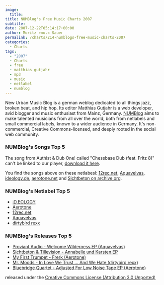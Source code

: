 ```yaml
---
image:
  title: 
title: NUMBlog's Free Music Charts 2007
subtitle: 
date: 2007-12-22T05:14:17+00:00
author: Moritz »mo.« Sauer
permalink: /charts/214-numblogs-free-music-charts-2007
categories:
  - Charts
tags:
  - "2007"
  - Charts
  - free
  - matthias gutjahr
  - mp3
  - music
  - netlabel
  - numblog
---
```

New Urban Music Blog is a german weblog dedicated to all things jazz, broken beat, and hip hop. Its editor Matthias Gutjahr is a web developer, avid blogger and music enthusiast from Mainz, Germany. <acronym title="New Urban Music Blog">NUMBlog</acronym> aims to make talented musicians from all over the world, both from netlabels and small commercial labels, known to a wider audience in Germany. It's non-commercial, Creative Commons-licensed, and deeply rooted in the social web community.<!--more-->

### NUMBlog's Songs Top 5

The song from Authist & Dub One! called "Chessbase Dub (feat. Fritz 8)" can't be linked to our player, [download it here](http://ftp.scene.org/pub/music/groups/ideology/id034/id034_02_-_authist&dub_one_(feat_fritz_8)-chessbase_dub.mp3).

You find the songs above on these netlabesl: [12rec.net](http://12rec.net), [Aquavelvas](http://www.aquavelvas.com), [ideology.de](http://ideology.de), [aerotone.net](http://aerotone.net) and [Sichtbeton on archive.org](http://www.archive.org/details/AnabelleUndKarsten-SichtbetonFeat.Tillevision).

### NUMBlog's Netlabel Top 5

  * [iD.EOLOGY](http://www.ideology.de/ "iD.EOLOGY")
  * [Aerotone](http://www.aerotone.de "Aerotone")
  * [12rec.net](http://www.12rec.net/ "12rec.net")
  * [Aquavelvas](http://www.aquavelvas.com/ "Aquavelvas")
  * [dirtybird rexx](http://www.dirtybirdrexx.org/ "dirtybird rexx")

### NUMBlog's Releases Top 5

  * [Proviant Audio - Welcome Wilderness EP (Aquavelvas)](http://www.aquavelvas.com/mp3s.asp?release=aqv012 "http://www.aquavelvas.com/mp3s.asp?release=aqv012")
  * [Sichtbeton & Tillevision - Annabelle und Karsten EP](http://blog.myspace.com/index.cfm?fuseaction=blog.view&friendID=74826453&blogID=324660799 "http://blog.myspace.com/index.cfm?fuseaction=blog.view&friendID=74826453&blogID=324660799")
  * [My First Trumpet - Frerk (Aerotone)](http://aerotone.300l600.de/index.php?id=2,73,0,0,1,0 "http://aerotone.300l600.de/index.php?id=2,73,0,0,1,0")
  * [Mr. Moods - In Love We Trust &hellip; And We Hate (dirtybird rexx)](http://www.dirtybirdrexx.org/release.php?id=4 "http://www.dirtybirdrexx.org/release.php?id=4")
  * [Bluebridge Quartet - Adjusted For Low Noise Tape EP (Aerotone)](http://aerotone.300l600.de/index.php?id=2,45,0,0,1,0 "http://aerotone.300l600.de/index.php?id=2,45,0,0,1,0")

released under the <a rel="license" href="http://creativecommons.org/licenses/by/3.0/">Creative Commons License (Attribution 3.0 Unported)</a>